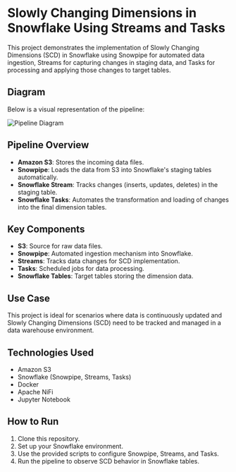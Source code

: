 # Slowly Changing Dimensions in Snowflake Using Streams and Tasks

This project demonstrates the implementation of Slowly Changing Dimensions (SCD) in Snowflake using Snowpipe for automated data ingestion, Streams for capturing changes in staging data, and Tasks for processing and applying those changes to target tables.

## Diagram
Below is a visual representation of the pipeline:

![Pipeline Diagram](//SCD-PROJECT-STRUCTURE.png)

## Pipeline Overview
- **Amazon S3**: Stores the incoming data files.
- **Snowpipe**: Loads the data from S3 into Snowflake's staging tables automatically.
- **Snowflake Stream**: Tracks changes (inserts, updates, deletes) in the staging table.
- **Snowflake Tasks**: Automates the transformation and loading of changes into the final dimension tables.

## Key Components
- **S3**: Source for raw data files.
- **Snowpipe**: Automated ingestion mechanism into Snowflake.
- **Streams**: Tracks data changes for SCD implementation.
- **Tasks**: Scheduled jobs for data processing.
- **Snowflake Tables**: Target tables storing the dimension data.

## Use Case
This project is ideal for scenarios where data is continuously updated and Slowly Changing Dimensions (SCD) need to be tracked and managed in a data warehouse environment.

## Technologies Used
- Amazon S3
- Snowflake (Snowpipe, Streams, Tasks)
- Docker
- Apache NiFi
- Jupyter Notebook

## How to Run
1. Clone this repository.
2. Set up your Snowflake environment.
3. Use the provided scripts to configure Snowpipe, Streams, and Tasks.
4. Run the pipeline to observe SCD behavior in Snowflake tables.
